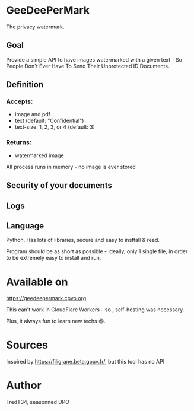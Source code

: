 # GeeDeePerMark

The privacy watermark.

## Goal

Provide a simple API to have images watermarked with a given text - So People Don't Ever Have To Send Their Unprotected ID Documents.

## Definition

### Accepts:

- image and pdf
- text (default: "Confidential")
- text-size: 1, 2, 3, or 4 (default: 3)

### Returns:

- watermarked image

All process runs in memory - no image is ever stored

## Security of your documents

## Logs

## Language

Python. Has lots of libraries, secure and easy to insttall & read.

Program should be as short as possible - ideally, only 1 single file, in order to be extremely easy to install and run.

# Available on

https://geedeepermark.cpvo.org

This can't work in CloudFlare Workers - so , self-hosting was necessary.

Plus, it always fun to learn new techs 😃.

# Sources

Inspired by https://filigrane.beta.gouv.fr/, but this tool has no API

# Author

FredT34, seasonned DPO
